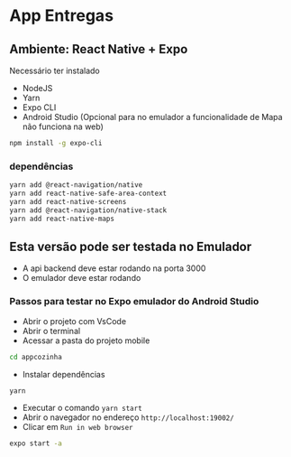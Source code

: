 # App Entregas

## Ambiente: React Native + Expo
Necessário ter instalado
- NodeJS
- Yarn
- Expo CLI
- Android Studio (Opcional para no emulador a funcionalidade de Mapa não funciona na web)
```bash
npm install -g expo-cli
```

### dependências
```bash
yarn add @react-navigation/native
yarn add react-native-safe-area-context
yarn add react-native-screens
yarn add @react-navigation/native-stack
yarn add react-native-maps
```

## Esta versão pode ser testada no Emulador
- A api backend deve estar rodando na porta 3000
- O emulador deve estar rodando
### Passos para testar no Expo emulador do Android Studio
- Abrir o projeto com VsCode
- Abrir o terminal
- Acessar a pasta do projeto mobile
```bash
cd appcozinha
```
- Instalar dependências
```bash
yarn
```
- Executar o comando `yarn start`
- Abrir o navegador no endereço `http://localhost:19002/`
- Clicar em `Run in web browser`
```bash
expo start -a
```